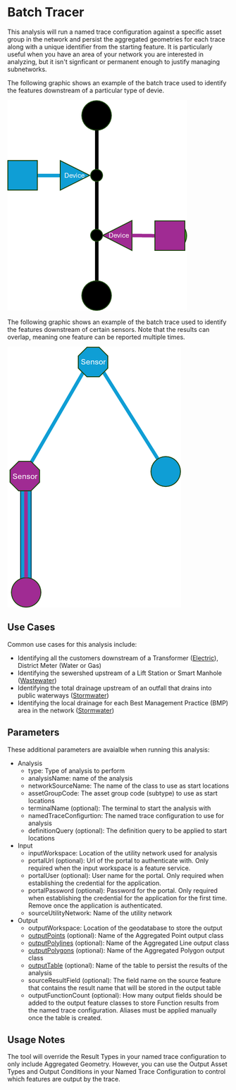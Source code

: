 # Batch Tracer
This analysis will run a named trace configuration against a specific asset group in the network and persist the aggregated geometries for each trace along with a unique identifier from the starting feature. It is particularly useful when you have an area of your network you are interested in analyzing, but it isn't signficant or permanent enough to justify managing subnetworks.

The following graphic shows an example of the batch trace used to identify the features downstream of a particular type of devie.

 ![Batch trace devices](Graphics/Batch%20B.png "Batch tracing devices, producing multiple results.")
 
 The following graphic shows an example of the batch trace used to identify the features downstream of certain sensors. Note that the results can overlap, meaning one feature can be reported multiple times.

 ![Batch trace sensors](Graphics/Batch%20A.png "Batch tracing sensors, producing overlapping output")


## Use Cases
Common use cases for this analysis include:
- Identifying all the customers downstream of a Transformer ([Electric](JSON%20Configurations/Trace_Electric_Customers.json)), District Meter (Water or Gas)
- Identifying the sewershed upstream of a Lift Station or Smart Manhole ([Wastewater](JSON%20Configurations/Trace_Sewer_LiftZone.json))
- Identifying the total drainage upstream of an outfall that drains into public waterways ([Stormwater](JSON%20Configurations/Trace_Storm_Upstream.json))
- Identifying the local drainage for each Best Management Practice (BMP) area in the network ([Stormwater](JSON%20Configurations/Trace_Storm_BMP.json))

## Parameters
These additional parameters are avaialble when running this analysis:
- Analysis
  - type: Type of analysis to perform
  - analysisName: name of the analysis
  - networkSourceName: The name of the class to use as start locations
  - assetGroupCode: The asset group code (subtype) to use as start locations
  - terminalName (optional): The terminal to start the analysis with
  - namedTraceConfigurtion: The named trace configuration to use for analysis
  - definitionQuery (optional): The definition query to be applied to start locations
- Input
  - inputWorkspace: Location of the utility network used for analysis
  - portalUrl (optional): Url of the portal to authenticate with. Only required when the input workspace is a feature service.
  - portalUser (optional): User name for the portal. Only required when establishing the credential for the application.
  - portalPassword (optional): Password for the portal. Only required when establishing the credential for the application for the first time. Remove once the   application is authenticated.
  - sourceUtilityNetwork: Name of the utility network
- Output
  - outputWorkspace: Location of the geodatabase to store the output
  - [outputPoints](readme.md#aggregated-geometry-point-line-polygon) (optional): Name of the Aggregated Point output class
  - [outputPolylines](readme.md#aggregated-geometry-point-line-polygon) (optional): Name of the Aggregated Line output class
  - [outputPolygons](readme.md#aggregated-geometry-point-line-polygon) (optional): Name of the Aggregated Polygon output class
  - [outputTable](readme.md#output-table) (optional): Name of the table to persist the results of the analysis
  - sourceResultField (optional): The field name on the source feature that contains the result name that will be stored in the output table
  - outputFunctionCount (optional): How many output fields should be added to the output feature classes to store Function results from the named trace configuration. Aliases must be applied manually once the table is created.

## Usage Notes
The tool will override the Result Types in your named trace configuration to only include Aggregated Geometry. However, you can use the Output Asset Types and Output Conditions in your Named Trace Configuration to control which features are output by the trace.